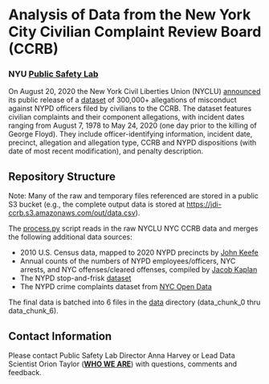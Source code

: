 # Analysis of Data from the New York City Civilian Complaint Review Board (CCRB)
### NYU <a href="https://publicsafetylab.org/"><b>Public Safety Lab</b></a>

On August 20, 2020 the New York Civil Liberties Union (NYCLU) <a href="https://www.nyclu.org/en/press-releases/nyclu-makes-35-years-nypd-misconduct-data-available-public">announced</a> its public release of a <a href="https://github.com/new-york-civil-liberties-union/NYPD-Misconduct-Complaint-Database">dataset</a> of 300,000+ allegations of misconduct against NYPD officers filed by civilians to the CCRB. The dataset features civilian complaints and their component allegations, with incident dates ranging from August 7, 1978 to May 24, 2020 (one day prior to the killing of George Floyd). They include officer-identifying information, incident date, precinct, allegation and allegation type, CCRB and NYPD dispositions (with date of most recent modification), and penalty description.

## Repository Structure
Note: Many of the raw and temporary files referenced are stored in a public S3 bucket (e.g., the complete output data is stored at <a href='https://jdi-ccrb.s3.amazonaws.com/out/data.csv'>https://jdi-ccrb.s3.amazonaws.com/out/data.csv</a>).

The <a href="">process.py</a> script reads in the raw NYCLU NYC CCRB data and merges the following additional data sources:
<ul>
  <li>2010 U.S. Census data, mapped to 2020 NYPD precincts by <a href="https://johnkeefe.net/nyc-police-precinct-and-census-data">John Keefe</a></li>
  <li>Annual counts of the numbers of NYPD employees/officers, NYC arrests, and NYC offenses/cleared offenses, compiled by <a href="https://jacobdkaplan.com">Jacob Kaplan</a></li>
  <li>The NYPD stop-and-frisk <a href="https://www1.nyc.gov/site/nypd/stats/reports-analysis/stopfrisk.page">dataset</a></li>
  <li>The NYPD crime complaints dataset from <a href="https://data.cityofnewyork.us/Public-Safety/NYPD-Complaint-Data-Historic/qgea-i56i">NYC Open Data</a></li>
</ul>
  
The final data is batched into 6 files in the <a href="https://github.com/publicsafetylab/JDI-CCRB/tree/master/data">data</a> directory (data_chunk_0 thru data_chunk_6).

## Contact Information

Please contact Public Safety Lab Director Anna Harvey or Lead Data Scientist Orion Taylor (<a href="https://publicsafetylab.org/who-we-are"><b>WHO WE ARE</b></a>) with questions, comments and feedback.

